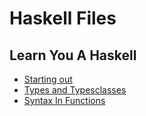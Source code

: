 # Haskell Files
## Learn You A Haskell
- [Starting out](https://github.com/DredNaut/Haskell_Files/LearnYouAHaskell/StartingOut.md)
- [Types and Typesclasses](https://github.com/DredNaut/Haskell_Files/LearnYouAHaskell/TypesTypeClasses.md)
- [Syntax In Functions](https://github.com/DredNaut/Haskell_Files/LearnYouAHaskell/SyntaxInFunctions.md)
